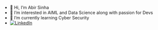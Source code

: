 - 👋 Hi, I’m Abir Sinha
- 👀 I’m interested in AIML and Data Science along with passion for Devs
- 🌱 I’m currently learning Cyber Security
- [![LinkedIn](https://img.shields.io/badge/LinkedIn-Abir%20Sinha-blue?logo=linkedin&style=flat-square)](https://www.linkedin.com/in/abir-sinha-57b654204/)  

<!---
abirsinha5116/abirsinha5116 is a ✨ special ✨ repository because its `README.md` (this file) appears on your GitHub profile.
You can click the Preview link to take a look at your changes.
--->
